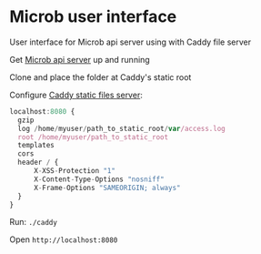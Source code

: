 Microb user interface
=====================

User interface for Microb api server using with Caddy file server

Get [Microb api server](https://github.com/synw/microb) up and running

Clone and place the folder at Caddy's static root

Configure [Caddy static files server](http://caddyserver.com/):

  ```javascript
localhost:8080 {
	gzip
	log /home/myuser/path_to_static_root/var/access.log
	root /home/myuser/path_to_static_root
	templates
	cors
	header / {
		X-XSS-Protection "1"
		X-Content-Type-Options "nosniff"
		X-Frame-Options "SAMEORIGIN; always"
	}
}
  ```

Run: `./caddy`

Open `http://localhost:8080`